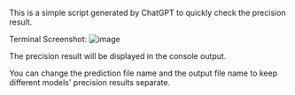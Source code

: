 This is a simple script generated by ChatGPT to quickly check the precision result.

Terminal Screenshot:
![image](https://github.com/user-attachments/assets/a5a83569-39fe-4ba2-9234-dcd0c8158d28)

The precision result will be displayed in the console output.

You can change the prediction file name and the output file name to keep different models' precision results separate.
